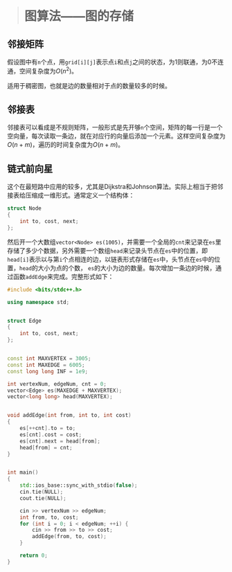 > # 图算法——图的存储

## 邻接矩阵

假设图中有`n`个点，用`grid[i][j]`表示点`i`和点`j`之间的状态，为1则联通，为0不连通，空间复杂度为$O(n^2)$。

适用于稠密图，也就是边的数量相对于点的数量较多的时候。

## 邻接表

邻接表可以看成是不规则矩阵，一般形式是先开够`n`个空间，矩阵的每一行是一个空向量，每次读取一条边，就在对应行的向量后添加一个元素。这样空间复杂度为$O(n+m)$，遍历的时间复杂度为$O(n+m)$。

## 链式前向星

这个在最短路中应用的较多，尤其是Dijkstra和Johnson算法。实际上相当于把邻接表给压缩成一维形式。通常定义一个结构体：

```c++
struct Node 
{
	int to, cost, next;  
};
```

然后开一个大数组`vector<Node> es(1005)`，并需要一个全局的`cnt`来记录在`es`里存储了多少个数据，另外需要一个数组`head`来记录头节点在`es`中的位置，即`head[i]`表示以与第`i`个点相连的边，以链表形式存储在`es`中，头节点在`es`中的位置，`head`的大小为点的个数， `es`的大小为边的数量。每次增加一条边的时候，通过函数`addEdge`来完成。完整形式如下：

```c++
#include <bits/stdc++.h>

using namespace std;


struct Edge
{
	int to, cost, next;
};


const int MAXVERTEX = 3005;
const int MAXEDGE = 6005;
const long long INF = 1e9;

int vertexNum, edgeNum, cnt = 0;
vector<Edge> es(MAXEDGE + MAXVERTEX);
vector<long long> head(MAXVERTEX);


void addEdge(int from, int to, int cost)
{
	es[++cnt].to = to;
	es[cnt].cost = cost;
	es[cnt].next = head[from];
	head[from] = cnt;
}


int main()
{
	std::ios_base::sync_with_stdio(false);
	cin.tie(NULL);
	cout.tie(NULL);

	cin >> vertexNum >> edgeNum;
	int from, to, cost;
	for (int i = 0; i < edgeNum; ++i) {
		cin >> from >> to >> cost;
		addEdge(from, to, cost);
	}

	return 0;
}
```

